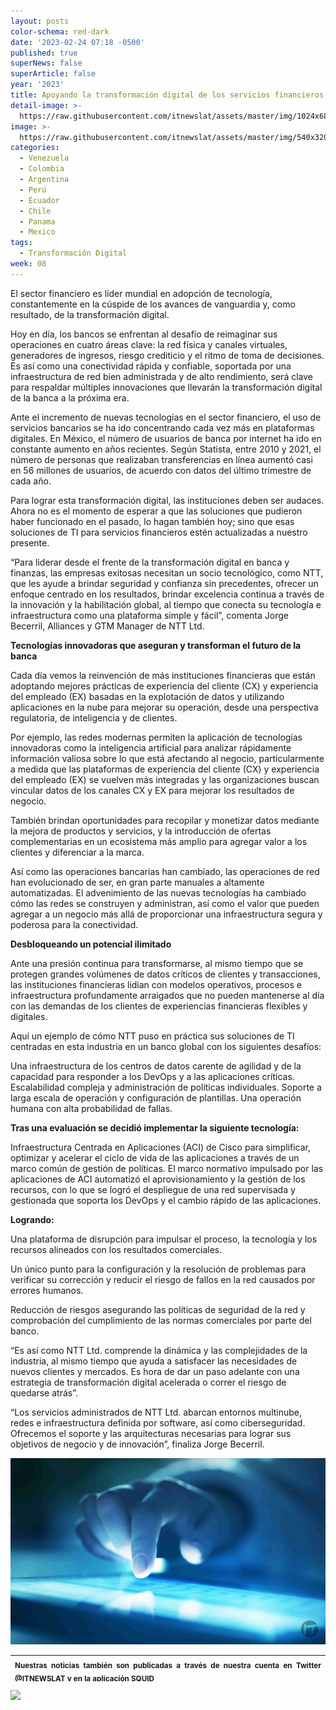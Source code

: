 ```yaml
---
layout: posts
color-schema: red-dark
date: '2023-02-24 07:18 -0500'
published: true
superNews: false
superArticle: false
year: '2023'
title: Apoyando la transformación digital de los servicios financieros
detail-image: >-
  https://raw.githubusercontent.com/itnewslat/assets/master/img/1024x680/tablet-en-uso-g.jpg
image: >-
  https://raw.githubusercontent.com/itnewslat/assets/master/img/540x320/tablet-en-uso-p.jpg
categories:
  - Venezuela
  - Colombia
  - Argentina
  - Perú
  - Ecuador
  - Chile
  - Panama
  - Mexico
tags:
  - Transformación Digital
week: 08
---
```

El sector financiero es líder mundial en adopción de tecnología, constantemente en la cúspide de los avances de vanguardia y, como resultado, de la transformación digital.

Hoy en día, los bancos se enfrentan al desafío de reimaginar sus operaciones en cuatro áreas clave: la red física y canales virtuales, generadores de ingresos, riesgo crediticio y el ritmo de toma de decisiones. Es así como una conectividad rápida y confiable, soportada por una infraestructura de red bien administrada y de alto rendimiento, será clave para respaldar múltiples innovaciones que llevarán la transformación digital de la banca a la próxima era.

Ante el incremento de nuevas tecnologías en el sector financiero, el uso de servicios bancarios se ha ido concentrando cada vez más en plataformas digitales. En México, el número de usuarios de banca por internet ha ido en constante aumento en años recientes. Según Statista, entre 2010 y 2021, el número de personas que realizaban transferencias en línea aumentó casi en 56 millones de usuarios, de acuerdo con datos del último trimestre de cada año.

Para lograr esta transformación digital, las instituciones deben ser audaces. Ahora no es el momento de esperar a que las soluciones que pudieron haber funcionado en el pasado, lo hagan también hoy; sino que esas soluciones de TI para servicios financieros estén actualizadas a nuestro presente.

“Para liderar desde el frente de la transformación digital en banca y finanzas, las empresas exitosas necesitan un socio tecnológico, como NTT, que les ayude a brindar seguridad y confianza sin precedentes, ofrecer un enfoque centrado en los resultados, brindar excelencia continua a través de la innovación y la habilitación global, al tiempo que conecta su tecnología e infraestructura como una plataforma simple y fácil”, comenta Jorge Becerril, Alliances y GTM Manager de NTT Ltd.

**Tecnologías innovadoras que aseguran y transforman el futuro de la banca**

Cada día vemos la reinvención de más instituciones financieras que están adoptando mejores prácticas de experiencia del cliente (CX) y experiencia del empleado (EX) basadas en la explotación de datos y utilizando aplicaciones en la nube para mejorar su operación, desde una perspectiva regulatoria, de inteligencia y de clientes.

Por ejemplo, las redes modernas permiten la aplicación de tecnologías innovadoras como la inteligencia artificial para analizar rápidamente información valiosa sobre lo que está afectando al negocio, particularmente a medida que las plataformas de experiencia del cliente (CX) y experiencia del empleado (EX) se vuelven más integradas y las organizaciones buscan vincular datos de los canales CX y EX para mejorar los resultados de negocio.

También brindan oportunidades para recopilar y monetizar datos mediante la mejora de productos y servicios, y la introducción de ofertas complementarias en un ecosistema más amplio para agregar valor a los clientes y diferenciar a la marca.

Así como las operaciones bancarias han cambiado, las operaciones de red han evolucionado de ser, en gran parte manuales a altamente automatizadas. El advenimiento de las nuevas tecnologías ha cambiado cómo las redes se construyen y administran, así como el valor que pueden agregar a un negocio más allá de proporcionar una infraestructura segura y poderosa para la conectividad.

**Desbloqueando un potencial ilimitado**

Ante una presión continua para transformarse, al mismo tiempo que se protegen grandes volúmenes de datos críticos de clientes y transacciones, las instituciones financieras lidian con modelos operativos, procesos e infraestructura profundamente arraigados que no pueden mantenerse al día con las demandas de los clientes de experiencias financieras flexibles y digitales.

Aquí un ejemplo de cómo NTT puso en práctica sus soluciones de TI centradas en esta industria en un banco global con los siguientes desafíos:

Una infraestructura de los centros de datos carente de agilidad y de la capacidad para responder a los DevOps y a las aplicaciones críticas.
Escalabilidad compleja y administración de políticas individuales.
Soporte a larga escala de operación y configuración de plantillas.
Una operación humana con alta probabilidad de fallas.

**Tras una evaluación se decidió implementar la siguiente tecnología:**

Infraestructura Centrada en Aplicaciones (ACI) de Cisco para simplificar, optimizar y acelerar el ciclo de vida de las aplicaciones a través de un marco común de gestión de políticas.
El marco normativo impulsado por las aplicaciones de ACI automatizó el aprovisionamiento y la gestión de los recursos, con lo que se logró el despliegue de una red supervisada y gestionada que soporta los DevOps y el cambio rápido de las aplicaciones.

**Logrando:**

Una plataforma de disrupción para impulsar el proceso, la tecnología y los recursos alineados con los resultados comerciales.

Un único punto para la configuración y la resolución de problemas para verificar su corrección y reducir el riesgo de fallos en la red causados por errores humanos.

Reducción de riesgos asegurando las políticas de seguridad de la red y comprobación del cumplimiento de las normas comerciales por parte del banco.

“Es así como NTT Ltd. comprende la dinámica y las complejidades de la industria, al mismo tiempo que ayuda a satisfacer las necesidades de nuevos clientes y mercados. Es hora de dar un paso adelante con una estrategia de transformación digital acelerada o correr el riesgo de quedarse atrás”.

“Los servicios administrados de NTT Ltd. abarcan entornos multinube, redes e infraestructura definida por software, así como ciberseguridad. Ofrecemos el soporte y las arquitecturas necesarias para lograr sus objetivos de negocio y de innovación”, finaliza Jorge Becerril.

![](https://raw.githubusercontent.com/itnewslat/assets/master/img/540x320/tablet-en-uso-p.jpg)

<table style="height: 42px;" width="569">
<tbody>
<tr>
<td style="text-align: justify;"><sub><strong>Nuestras noticias también son publicadas a través de nuestra cuenta en Twitter <a href="https://twitter.com/itnewslat?lang=es">@ITNEWSLAT</a> y en la aplicación <a href="https://squidapp.co/en/">SQUID</a></strong></sub></td>
</tr>
</tbody>
</table>

<img src="https://tracker.metricool.com/c3po.jpg?hash=56f88a41e39ab42c063cc51676587a04"/>